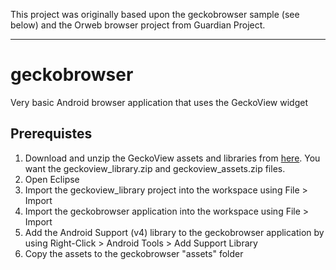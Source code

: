 
This project was originally based upon the geckobrowser sample (see below) and the Orweb browser project from Guardian Project.


******
geckobrowser
============

Very basic Android browser application that uses the GeckoView widget

Prerequistes
------------

1. Download and unzip the GeckoView assets and libraries from [here](http://ftp.mozilla.org/pub/mozilla.org/mobile/nightly/latest-mozilla-central-android/). You want the geckoview_library.zip and geckoview_assets.zip files.
2. Open Eclipse
3. Import the geckoview_library project into the workspace using File > Import
4. Import the geckobrowser application into the workspace using File > Import
5. Add the Android Support (v4) library to the geckobrowser application by using Right-Click > Android Tools > Add Support Library
6. Copy the assets to the geckobrowser "assets" folder
